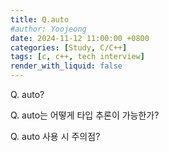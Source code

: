 ```yaml
---
title: Q.auto
#author: Yoojeong
date: 2024-11-12 11:00:00 +0800
categories: [Study, C/C++]
tags: [c, c++, tech interview]
render_with_liquid: false
---
```



Q. auto?  

Q. auto는 어떻게 타입 추론이 가능한가?  

Q. auto 사용 시 주의점?  
  